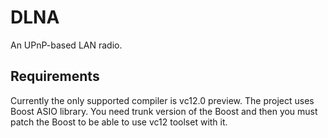 DLNA
====

An UPnP-based LAN radio.

Requirements
------------

Currently the only supported compiler is vc12.0 preview. The project uses Boost ASIO library. You need trunk version of the Boost and then you must patch the Boost to be able to use vc12 toolset with it.